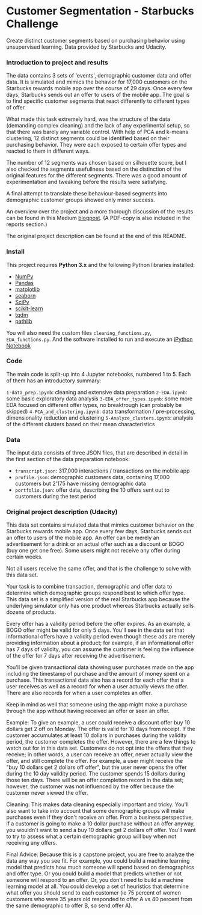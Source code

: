 #  Customer Segmentation - Starbucks Challenge

Create distinct customer segments based on purchasing behavior using unsupervised learning. Data provided by Starbucks and Udacity.

### Introduction to project and results

The data contains 3 sets of 'events', demographic customer data and offer data. It is simulated and mimics the behavior for 17,000 customers on the Starbucks rewards mobile app over the course of 29 days. Once every few days, Starbucks sends out an offer to users of the mobile app. The goal is to find specific customer segments that react differently to different types of offer.

What made this task extremely hard, was the structure of the data (demanding complex cleaning) and the lack of any experimental setup, so that there was barely any variable control. With help of PCA and k-means clustering, 12 distinct segments could be identified based on their purchasing behavior. They were each exposed to certain offer types and reacted to them in different ways. 

The number of 12 segments was chosen based on silhouette score, but I also checked the segments usefullness based on the distinction of the original features for the different segments. There was a good amount of experimentation and tweaking before the results were satisfying.

A final attempt to translate these behaviour-based segments into demographic customer groups showed only minor success.

An overview over the project and a more thorough discussion of the results can be found in this Medium [blogpost](https://medium.com/@raph_91654/starbucks-challenge-find-hidden-customer-segments-with-unsupervised-learning-cf81081cc324). (A PDF-copy is also included in the reports section.)

The original project description can be found at the end of this README.

### Install

This project requires **Python 3.x** and the following Python libraries installed:

- [NumPy](http://www.numpy.org/)
- [Pandas](http://pandas.pydata.org)
- [matplotlib](http://matplotlib.org/)
- [seaborn](http://seaborn.org)
- [SciPy](https://www.scipy.org/)
- [scikit-learn](http://scikit-learn.org/stable/)
- [tqdm](https://pypi.org/project/tqdm/)
- [pathlib](https://docs.python.org/3/library/pathlib.html)

You will also need the custom files `cleaning_functions.py`, `EDA_functions.py`. And the software installed to run and execute an [iPython Notebook](http://ipython.org/notebook.html)

### Code

The main code is split-up into 4 Jupyter notebooks, numbered 1 to 5. Each of them has an introductory summary:

`1-data_prep.ipynb`: cleaning and extensive data preparation
`2-EDA.ipynb`: some basic exploratory data analysis
`3-EDA_offer_types.ipynb`: some more EDA focused on different offer types, no breaktrough (can probably be skipped)
`4-PCA_and_clustering.ipynb`: data transformation / pre-processing, dimensionality reduction and clustering
`5-Analyze_clusters.ipynb`: analysis of the different clusters based on their mean characteristics

### Data

The input data consists of three JSON files, that are described in detail in the first section of the data preparation notebook:

- `transcript.json`: 317,000 interactions / transactions on the mobile app
- `profile.json`: demographic customers data, containing 17,000 customers but 2'175 have missing demographic data
- `portfolio.json`: offer data, describing the 10 offers sent out to customers during the test period 


### Original project description (Udacity)

This data set contains simulated data that mimics customer behavior on the Starbucks rewards mobile app. Once every few days, Starbucks sends out an offer to users of the mobile app. An offer can be merely an advertisement for a drink or an actual offer such as a discount or BOGO (buy one get one free). Some users might not receive any offer during certain weeks.

Not all users receive the same offer, and that is the challenge to solve with this data set.

Your task is to combine transaction, demographic and offer data to determine which demographic groups respond best to which offer type. This data set is a simplified version of the real Starbucks app because the underlying simulator only has one product whereas Starbucks actually sells dozens of products.

Every offer has a validity period before the offer expires. As an example, a BOGO offer might be valid for only 5 days. You'll see in the data set that informational offers have a validity period even though these ads are merely providing information about a product; for example, if an informational offer has 7 days of validity, you can assume the customer is feeling the influence of the offer for 7 days after receiving the advertisement.

You'll be given transactional data showing user purchases made on the app including the timestamp of purchase and the amount of money spent on a purchase. This transactional data also has a record for each offer that a user receives as well as a record for when a user actually views the offer. There are also records for when a user completes an offer. 

Keep in mind as well that someone using the app might make a purchase through the app without having received an offer or seen an offer.

Example: To give an example, a user could receive a discount offer buy 10 dollars get 2 off on Monday. The offer is valid for 10 days from receipt. If the customer accumulates at least 10 dollars in purchases during the validity period, the customer completes the offer.
However, there are a few things to watch out for in this data set. Customers do not opt into the offers that they receive; in other words, a user can receive an offer, never actually view the offer, and still complete the offer. For example, a user might receive the "buy 10 dollars get 2 dollars off offer", but the user never opens the offer during the 10 day validity period. The customer spends 15 dollars during those ten days. There will be an offer completion record in the data set; however, the customer was not influenced by the offer because the customer never viewed the offer.

Cleaning: This makes data cleaning especially important and tricky. You'll also want to take into account that some demographic groups will make purchases even if they don't receive an offer. From a business perspective, if a customer is going to make a 10 dollar purchase without an offer anyway, you wouldn't want to send a buy 10 dollars get 2 dollars off offer. You'll want to try to assess what a certain demographic group will buy when not receiving any offers.

Final Advice: Because this is a capstone project, you are free to analyze the data any way you see fit. For example, you could build a machine learning model that predicts how much someone will spend based on demographics and offer type. Or you could build a model that predicts whether or not someone will respond to an offer. Or, you don't need to build a machine learning model at all. You could develop a set of heuristics that determine what offer you should send to each customer (ie 75 percent of women customers who were 35 years old responded to offer A vs 40 percent from the same demographic to offer B, so send offer A).